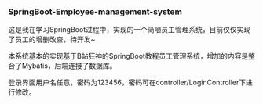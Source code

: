 ###  SpringBoot-Employee-management-system

这是我在学习SpringBoot过程中，实现的一个简陋员工管理系统，目前仅仅实现了员工的增删改查，待开发~

本系统基本的实现基于B站狂神的SpringBoot教程员工管理系统，增加的内容是整合了Mybatis，后端连接了数据库。

登录界面用户名任意，密码为123456，密码可在controller/LoginController下进行修改。

